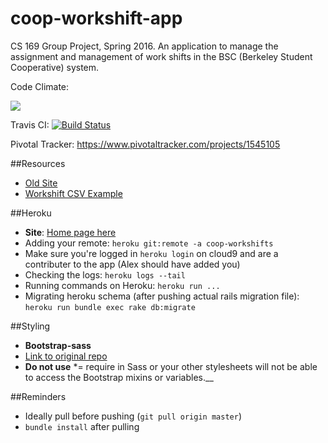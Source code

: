 # coop-workshift-app
CS 169 Group Project, Spring 2016. An application to manage the assignment and management of work shifts in the BSC (Berkeley Student Cooperative) system.

Code Climate:

<a href="https://codeclimate.com/github/rails/rails"><img src="https://codeclimate.com/github/rails/rails/badges/gpa.svg" /></a>

Travis CI:
[![Build Status](https://travis-ci.org/momochanfitz/coop-workshift-app.svg?branch=master)](https://travis-ci.org/momochanfitz/coop-workshift-app)

Pivotal Tracker:
https://www.pivotaltracker.com/projects/1545105

##Resources
* [Old Site](https://workshift.bsc.coop/clo/online_signoff.php)
* [Workshift CSV Example](https://docs.google.com/spreadsheets/d/1zQl654nTXGvvZmO-40sK2LHi5gkv7dh4WgdVn6jrNa4/edit#gid=0)

##Heroku
* __Site__: [Home page here](https://coop-workshifts.herokuapp.com/login)
* Adding your remote: `heroku git:remote -a coop-workshifts`
 * Make sure you're logged in `heroku login` on cloud9 and are a contributer to the app (Alex should have added you)
* Checking the logs: `heroku logs --tail`
* Running commands on Heroku: `heroku run ...`
 * Migrating heroku schema (after pushing actual rails migration file): `heroku run bundle exec rake db:migrate`

##Styling
* __Bootstrap-sass__
 * [Link to original repo](https://github.com/twbs/bootstrap-sass)
 * __Do not use__ *= require in Sass or your other stylesheets will not be able to access the Bootstrap mixins or variables.__

##Reminders
* Ideally pull before pushing (`git pull origin master`)
* `bundle install` after pulling
 